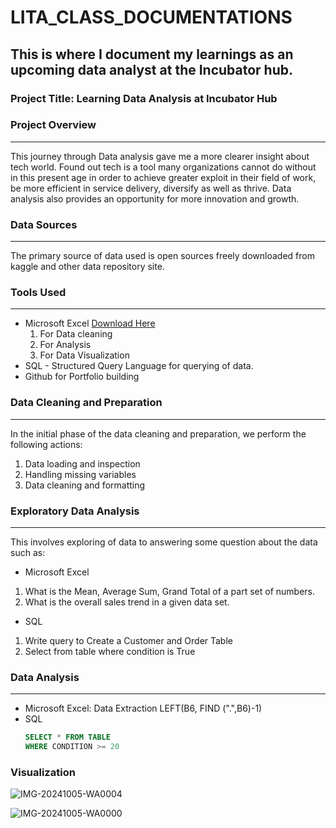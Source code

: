 # LITA_CLASS_DOCUMENTATIONS

## This is where I document my learnings as an upcoming data analyst at the Incubator hub.

### Project Title: Learning Data Analysis at Incubator Hub

### Project Overview
---
This journey through Data analysis gave me a more clearer insight about tech world. Found out tech is a tool many organizations cannot do without in this present age in order to achieve greater exploit in their field of work, be more efficient in service delivery, diversify as well as thrive. Data analysis also provides an opportunity for more innovation and growth.

### Data Sources
---
The primary source of data used is open sources freely downloaded from kaggle and other data repository site.

### Tools Used
---
- Microsoft Excel [Download Here](https://www.microsoft.com)
  1. For Data cleaning
  2. For Analysis
  3. For Data Visualization
- SQL - Structured Query Language for querying of data.
- Github for Portfolio building

### Data Cleaning and Preparation
---
In the initial phase of the data cleaning and preparation, we perform the following actions:
1. Data loading and inspection
2. Handling missing variables
3. Data cleaning and formatting

### Exploratory Data Analysis
---
This involves exploring of data to answering some question about the data such as:
- Microsoft Excel
1. What is the Mean, Average Sum, Grand Total of a part set of numbers.
2. What is the overall sales trend in a given data set.
- SQL
1. Write query to Create a Customer and Order Table
2. Select from table where condition is True
   
### Data Analysis
---
- Microsoft Excel: Data Extraction
  LEFT(B6, FIND (".",B6)-1)
- SQL 
  ```SQL
  SELECT * FROM TABLE
  WHERE CONDITION >= 20

### Visualization

![IMG-20241005-WA0004](https://github.com/user-attachments/assets/f690c24c-c17c-40ed-9a24-e57082bfa6c8)

![IMG-20241005-WA0000](https://github.com/user-attachments/assets/a93a9127-a860-497f-a9f6-31fa5cb18bf0)

